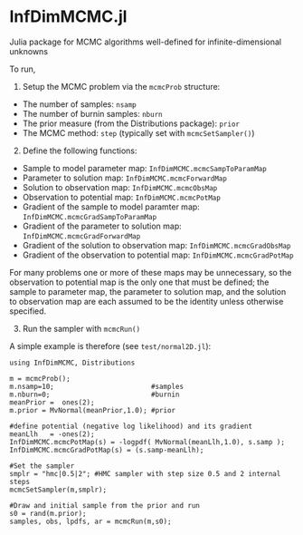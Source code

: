 # InfDimMCMC.jl
Julia package for MCMC algorithms well-defined for infinite-dimensional unknowns

To run, 

1. Setup the MCMC problem via the `mcmcProb` structure:
  - The number of samples: `nsamp`
  - The number of burnin samples: `nburn`
  - The prior measure (from the Distributions package): `prior`
  - The MCMC method: `step` (typically set with `mcmcSetSampler()`)

2. Define the following functions:
  - Sample to model parameter map: `InfDimMCMC.mcmcSampToParamMap`
  - Parameter to solution map: `InfDimMCMC.mcmcForwardMap`
  - Solution to observation map: `InfDimMCMC.mcmcObsMap`
  - Observation to potential map: `InfDimMCMC.mcmcPotMap`
  - Gradient of the sample to model paramter map: `InfDimMCMC.mcmcGradSampToParamMap`
  - Gradient of the parameter to solution map: `InfDimMCMC.mcmcGradForwardMap`
  - Gradient of the solution to observation map: `InfDimMCMC.mcmcGradObsMap`
  - Gradient of the observation to potential map: `InfDimMCMC.mcmcGradPotMap`

  For many problems one or more of these maps may be unnecessary, so the observation to potential map is the only one that must be defined; the sample to parameter map, the parameter to solution map, and the solution to observation map are each assumed to be the identity unless otherwise specified. 

3. Run the sampler with `mcmcRun()`

A simple example is therefore (see `test/normal2D.jl`):

```
using InfDimMCMC, Distributions

m = mcmcProb();
m.nsamp=10;                        #samples
m.nburn=0;                         #burnin
meanPrior =  ones(2);
m.prior = MvNormal(meanPrior,1.0); #prior

#define potential (negative log likelihood) and its gradient
meanLlh   = -ones(2);
InfDimMCMC.mcmcPotMap(s) = -logpdf( MvNormal(meanLlh,1.0), s.samp );
InfDimMCMC.mcmcGradPotMap(s) = (s.samp-meanLlh);

#Set the sampler
smplr = "hmc|0.5|2"; #HMC sampler with step size 0.5 and 2 internal steps
mcmcSetSampler(m,smplr);

#Draw and initial sample from the prior and run
s0 = rand(m.prior);
samples, obs, lpdfs, ar = mcmcRun(m,s0);
```
